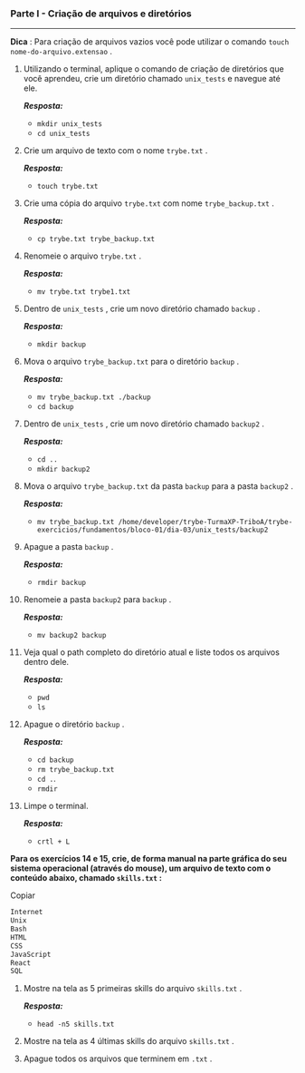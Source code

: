 ### Parte I - Criação de arquivos e diretórios

---

**Dica** : Para criação de arquivos vazios você pode utilizar o comando `touch nome-do-arquivo.extensao` .

1. Utilizando o terminal, aplique o comando de criação de diretórios que você aprendeu, crie um diretório chamado `unix_tests` e navegue até ele.

   _**Resposta:**_ 

   - `mkdir unix_tests` 
   -  `cd unix_tests`

2. Crie um arquivo de texto com o nome `trybe.txt` .

   _**Resposta:**_ 

   - `touch trybe.txt`

3. Crie uma cópia do arquivo `trybe.txt` com nome `trybe_backup.txt` .

   _**Resposta:**_ 

   - `cp trybe.txt trybe_backup.txt`

4. Renomeie o arquivo `trybe.txt` .

   _**Resposta:**_ 

   - `mv trybe.txt trybe1.txt`

5. Dentro de `unix_tests` , crie um novo diretório chamado `backup` .

   _**Resposta:**_ 

   - `mkdir backup`

6. Mova o arquivo `trybe_backup.txt` para o diretório `backup` .

   _**Resposta:**_ 

   - `mv trybe_backup.txt ./backup`
   - `cd backup`

7. Dentro de `unix_tests` , crie um novo diretório chamado `backup2` .

   _**Resposta:**_ 

   - `cd ..`
   - `mkdir backup2`

8. Mova o arquivo `trybe_backup.txt` da pasta `backup` para a pasta `backup2` .

   _**Resposta:**_ 

   - `mv trybe_backup.txt /home/developer/trybe-TurmaXP-TriboA/trybe-exercicios/fundamentos/bloco-01/dia-03/unix_tests/backup2`

9. Apague a pasta `backup` .

   _**Resposta:**_ 

   - `rmdir backup`

10. Renomeie a pasta `backup2` para `backup` .

    _**Resposta:**_ 

    - `mv backup2 backup`

11. Veja qual o path completo do diretório atual e liste todos os arquivos dentro dele.

    _**Resposta:**_ 

    - `pwd`
    - `ls`

12. Apague o diretório `backup` .

    _**Resposta:**_ 

    - `cd backup`
    - `rm trybe_backup.txt`
    - `cd .`.
    - `rmdir`

13. Limpe o terminal.

    _**Resposta:**_ 

    - `crtl + L`

**Para os exercícios 14 e 15, crie, de forma manual na parte gráfica do seu sistema operacional (através do mouse), um arquivo de texto com o conteúdo abaixo, chamado `skills.txt` :**

Copiar

```sh
Internet
Unix
Bash
HTML
CSS
JavaScript
React
SQL
```

1. Mostre na tela as 5 primeiras skills do arquivo `skills.txt` .

   _**Resposta:**_ 

   - `head -n5 skills.txt`

2. Mostre na tela as 4 últimas skills do arquivo `skills.txt` .

3. Apague todos os arquivos que terminem em `.txt` .